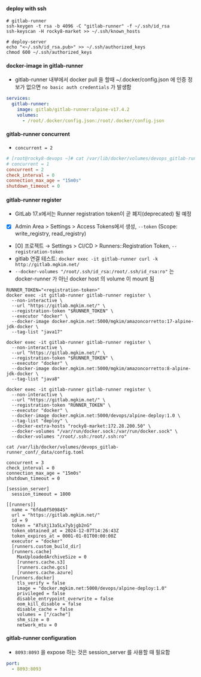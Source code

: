#### deploy with ssh

```shell
# gitlab-runner
ssh-keygen -t rsa -b 4096 -C "gitlab-runner" -f ~/.ssh/id_rsa
ssh-keyscan -H rocky8-market >> ~/.ssh/known_hosts

# deploy-server
echo "<~/.ssh/id_rsa.pub>" >> ~/.ssh/authorized_keys
chmod 600 ~/.ssh/authorized_keys
```


#### docker-image in gitlab-runner 

- gitlab-runner 내부에서 docker pull 을 할때 ~/.docker/config.json 에 인증 정보가 없으면 `no basic auth credentials` 가 발생함

```yml
services:
  gitlab-runner:
    image: gitlab/gitlab-runner:alpine-v17.4.2
    volumes:
      - /root/.docker/config.json:/root/.docker/config.json
```

#### gitlab-runner concurrent

- `concurrent = 2`

```toml
# [root@rocky8-devops ~]# cat /var/lib/docker/volumes/devops_gitlab-runner_conf/_data/config.toml 
# concurrent = 1
concurrent = 2
check_interval = 0
connection_max_age = "15m0s"
shutdown_timeout = 0
```

#### gitlab-runner register

- GitLab 17.x에서는 Runner registration token이 곧 폐지(deprecated) 될 예정
- [X] Admin Area > Settings > Access Tokens에서 생성, `--token` (Scope: write_registry, read_registry)
- [O] 프로젝트 → Settings > CI/CD > Runners::Registration Token, `--registration-token`
- gitlab 연결 테스트: `docker exec -it gitlab-runner curl -k http://gitlab.mgkim.net/`
- `--docker-volumes "/root/.ssh/id_rsa:/root/.ssh/id_rsa:ro"` 는 docker-runner 가 아닌 docker host 의 volume 이 mount 됨

```shell
RUNNER_TOKEN="<registration-token>"
docker exec -it gitlab-runner gitlab-runner register \
  --non-interactive \
  --url "https://gitlab.mgkim.net/" \
  --registration-token "$RUNNER_TOKEN" \
  --executor "docker" \
  --docker-image docker.mgkim.net:5000/mgkim/amazoncorretto:17-alpine-jdk-docker \
  --tag-list "java17"

docker exec -it gitlab-runner gitlab-runner register \
  --non-interactive \
  --url "https://gitlab.mgkim.net/" \
  --registration-token "$RUNNER_TOKEN" \
  --executor "docker" \
  --docker-image docker.mgkim.net:5000/mgkim/amazoncorretto:8-alpine-jdk-docker \
  --tag-list "java8"

docker exec -it gitlab-runner gitlab-runner register \
  --non-interactive \
  --url "https://gitlab.mgkim.net/" \
  --registration-token "RUNNER_TOKEN" \
  --executor "docker" \
  --docker-image docker.mgkim.net:5000/devops/alpine-deploy:1.0 \
  --tag-list "deploy" \
  --docker-extra-hosts "rocky8-market:172.28.200.50" \
  --docker-volumes "/var/run/docker.sock:/var/run/docker.sock" \
  --docker-volumes "/root/.ssh:/root/.ssh:ro"

cat /var/lib/docker/volumes/devops_gitlab-runner_conf/_data/config.toml

concurrent = 3
check_interval = 0
connection_max_age = "15m0s"
shutdown_timeout = 0

[session_server]
  session_timeout = 1800

[[runners]]
  name = "6fda0f509845"
  url = "https://gitlab.mgkim.net/"
  id = 9
  token = "ATsXj13a5Lx7ybjgb2nG"
  token_obtained_at = 2024-12-07T14:26:43Z
  token_expires_at = 0001-01-01T00:00:00Z
  executor = "docker"
  [runners.custom_build_dir]
  [runners.cache]
    MaxUploadedArchiveSize = 0
    [runners.cache.s3]
    [runners.cache.gcs]
    [runners.cache.azure]
  [runners.docker]
    tls_verify = false
    image = "docker.mgkim.net:5000/devops/alpine-deploy:1.0"
    privileged = false
    disable_entrypoint_overwrite = false
    oom_kill_disable = false
    disable_cache = false
    volumes = ["/cache"]
    shm_size = 0
    network_mtu = 0
```

#### gitlab-runner configuration

- `8093:8093` 을 expose 하는 것은 session_server 를 사용할 때 필요함

```yml
port:
  - 8093:8093
```
